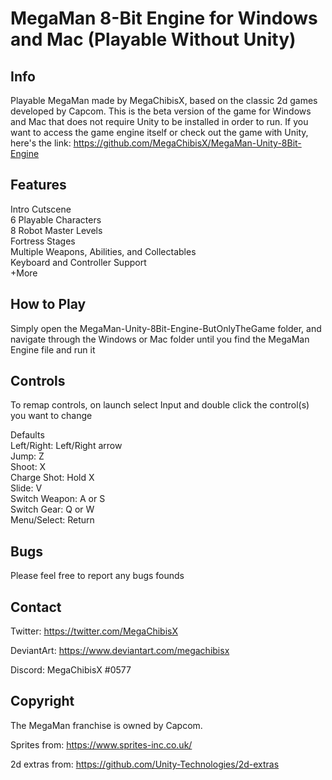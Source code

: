 # MegaMan 8-Bit Engine for Windows and Mac (Playable Without Unity)


## Info
Playable MegaMan made by MegaChibisX, based on the classic 2d games developed by Capcom. This is the beta version of the game for Windows and Mac that does not require Unity to be installed in order to run. If you want to access the game engine itself or check out the game with Unity, here's the link: https://github.com/MegaChibisX/MegaMan-Unity-8Bit-Engine

## Features
Intro Cutscene <br />
6 Playable Characters <br />
8 Robot Master Levels <br />
Fortress Stages <br />
Multiple Weapons, Abilities, and Collectables <br />
Keyboard and Controller Support <br />
+More

## How to Play
Simply open the MegaMan-Unity-8Bit-Engine-ButOnlyTheGame folder, and navigate through the Windows or Mac folder until you find the MegaMan Engine file and run it

## Controls
To remap controls, on launch select Input and double click the control(s) you want to change

Defaults <br />
Left/Right: Left/Right arrow <br />
Jump: Z <br />
Shoot: X <br />
Charge Shot: Hold X <br />
Slide: V <br />
Switch Weapon: A or S <br />
Switch Gear: Q or W <br />
Menu/Select: Return

## Bugs
Please feel free to report any bugs founds

## Contact
Twitter: https://twitter.com/MegaChibisX

DeviantArt: https://www.deviantart.com/megachibisx

Discord: MegaChibisX #0577

## Copyright
The MegaMan franchise is owned by Capcom.

Sprites from: https://www.sprites-inc.co.uk/

2d extras from: https://github.com/Unity-Technologies/2d-extras




